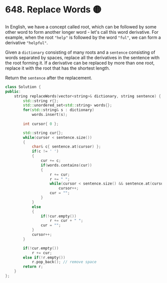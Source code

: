 # 648. Replace Words 🟡

In English, we have a concept called root, which can be followed by some other word to form another longer word - let's call this word derivative. For example, when the root `"help"` is followed by the word `"ful"`, we can form a derivative `"helpful"`.

Given a `dictionary` consisting of many roots and a `sentence` consisting of words separated by spaces, replace all the derivatives in the sentence with the root forming it. If a derivative can be replaced by more than one root, replace it with the root that has the shortest length.

Return the `sentence` after the replacement.

```cpp
class Solution {
public:
    string replaceWords(vector<string>& dictionary, string sentence) {
        std::string r{};
        std::unordered_set<std::string> words{};
        for(std::string& s : dictionary)
            words.insert(s);
            
        int cursor{ 0 };

        std::string cur{};
        while(cursor < sentence.size())
        {
            char& c{ sentence.at(cursor) };
            if(c != ' ')
            {
                cur += c;
                if(words.contains(cur))
                {
                    r += cur;
                    r += " ";
                    while(cursor < sentence.size() && sentence.at(cursor) != ' ')
                        cursor++;
                    cur = "";
                }
            }
            else
            {
                if(!cur.empty())
                    r += cur + " ";
                cur = "";
            }
            cursor++;
        }

        if(!cur.empty())
            r += cur;
        else if(!r.empty())
            r.pop_back(); // remove space
        return r;
    }
};
```